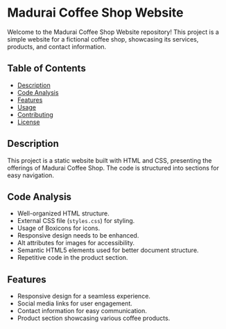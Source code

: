 # Madurai Coffee Shop Website

Welcome to the Madurai Coffee Shop Website repository! This project is a simple website for a fictional coffee shop, showcasing its services, products, and contact information.

## Table of Contents

- [Description](#description)
- [Code Analysis](#code-analysis)
- [Features](#features)
- [Usage](#usage)
- [Contributing](#contributing)
- [License](#license)

## Description

This project is a static website built with HTML and CSS, presenting the offerings of Madurai Coffee Shop. The code is structured into sections for easy navigation.

## Code Analysis

- Well-organized HTML structure.
- External CSS file (`styles.css`) for styling.
- Usage of Boxicons for icons.
- Responsive design needs to be enhanced.
- Alt attributes for images for accessibility.
- Semantic HTML5 elements used for better document structure.
- Repetitive code in the product section.

## Features

- Responsive design for a seamless experience.
- Social media links for user engagement.
- Contact information for easy communication.
- Product section showcasing various coffee products.

